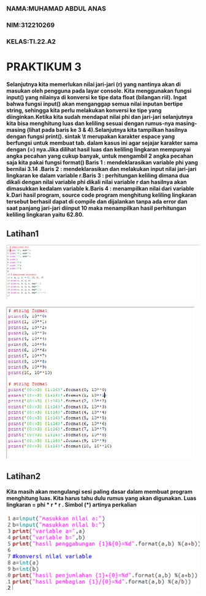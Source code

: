 ### NAMA:MUHAMAD ABDUL ANAS
### NIM:312210269
### KELAS:TI.22.A2

# PRAKTIKUM 3

#### Selanjutnya kita memerlukan nilai jari-jari (r) yang nantinya akan di masukan oleh pengguna pada layar console. Kita menggunakan fungsi input() yang nilainya di konversi ke tipe data float (bilangan riil). Ingat bahwa fungsi input() akan menganggap semua nilai inputan bertipe string, sehingga kita perlu melakukan konversi ke tipe yang diinginkan.Ketika kita sudah mendapat nilai phi dan jari-jari selanjutnya kita bisa menghitung luas dan keliling sesuai dengan rumus-nya masing-masing (lihat pada baris ke 3 & 4).Selanjutnya kita tampilkan hasilnya dengan fungsi print(). sintak \t merupakan karakter espace yang berfungsi untuk membuat tab. dalam kasus ini agar sejajar karakter sama dengan (=) nya.Jika dilihat hasil luas dan keliling lingkaran mempunyai angka pecahan yang cukup banyak, untuk mengambil 2 angka pecahan saja kita pakai fungsi format() Baris 1 : mendeklarasikan variable phi yang bernilai 3.14 .Baris 2 : mendeklarasikan dan melakukan input nilai jari-jari lingkaran ke dalam variable r.Baris 3 : perhitungan keliling dimana dua dikali dengan nilai variable phi dikali nilai variable r dan hasilnya akan dimasukkan kedalam variable k.Baris 4 : menampilkan nilai dari variable k.Dari hasil program, source code program menghitung keliling lingkaran tersebut berhasil dapat di compile dan dijalankan tanpa ada error dan saat panjang jari-jari diinput 10 maka menampilkan hasil perhitungan keliling lingkaran yaitu 62.80.
## Latihan1

![gambar](gambar1.png)

![gambar](gambar2.png)

## Latihan2
#### Kita masih akan mengulangi sesi paling dasar dalam membuat program menghitung luas. Kita harus tahu dulu rumus yang akan digunakan. Luas lingkaran = phi * r * r . Simbol (*) artinya perkalian

![gambar](gambar3.png)
